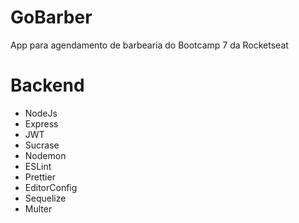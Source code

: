 # GoBarber

App para agendamento de barbearia do Bootcamp 7 da Rocketseat

# Backend

- NodeJs
- Express
- JWT
- Sucrase
- Nodemon
- ESLint
- Prettier
- EditorConfig
- Sequelize
- Multer

